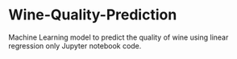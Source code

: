 # Wine-Quality-Prediction
Machine Learning model to predict the quality of wine using linear regression only Jupyter notebook code.
